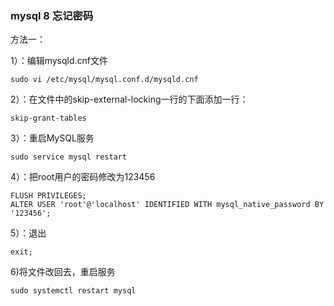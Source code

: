 ### mysql 8 忘记密码

方法一：

1）：编辑mysqld.cnf文件

```
sudo vi /etc/mysql/mysql.conf.d/mysqld.cnf
```

2）：在文件中的skip-external-locking一行的下面添加一行：

```
skip-grant-tables
```

3）：重启MySQL服务

```
sudo service mysql restart
```

4）：把root用户的密码修改为123456

```
FLUSH PRIVILEGES;
ALTER USER 'root'@'localhost' IDENTIFIED WITH mysql_native_password BY '123456';
```

5）：退出

```
exit;
```

6)将文件改回去，重启服务

```
sudo systemctl restart mysql
```

